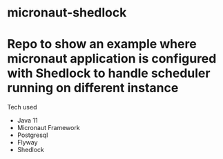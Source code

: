 # micronaut-shedlock
# Repo to show an example where micronaut application is configured with Shedlock to handle scheduler running on different instance
Tech used
- Java 11
- Micronaut Framework
- Postgresql
- Flyway
- Shedlock
